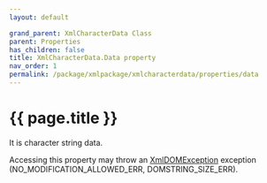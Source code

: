 ```yaml
---
layout: default

grand_parent: XmlCharacterData Class
parent: Properties
has_children: false
title: XmlCharacterData.Data property
nav_order: 1
permalink: /package/xmlpackage/xmlcharacterdata/properties/data
---
```

# {{ page.title }}

It is character string data.

Accessing this property may throw an [XmlDOMException](/package/xmlpackage/xmldomexception) exception (NO_MODIFICATION_ALLOWED_ERR, DOMSTRING_SIZE_ERR).